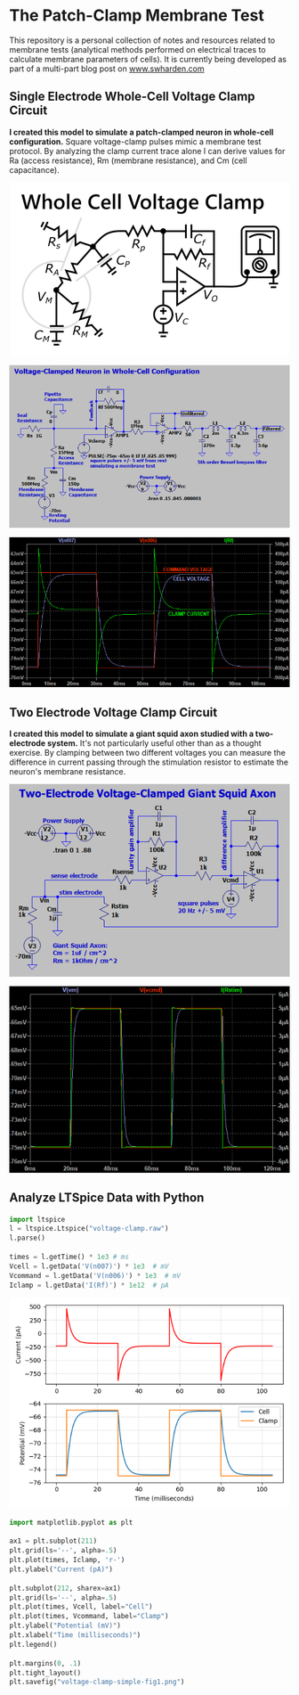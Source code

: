 # The Patch-Clamp Membrane Test

This repository is a personal collection of notes and resources related to membrane tests (analytical methods performed on electrical traces to calculate membrane parameters of cells). It is currently being developed as part of a multi-part blog post on www.swharden.com

## Single Electrode Whole-Cell Voltage Clamp Circuit

**I created this model to simulate a patch-clamped neuron in whole-cell configuration.** Square voltage-clamp pulses mimic a membrane test protocol. By analyzing the clamp current trace alone I can derive values for Ra (access resistance), Rm (membrane resistance), and Cm (cell capacitance).

<div align="center">

![](dev/diagram/whole-cell-voltage-clamp-diagram.png)

![](models/single-electrode-advanced/voltage-clamp-circuit.png)

![](models/single-electrode-advanced/voltage-clamp-simulation.png)

</div>


## Two Electrode Voltage Clamp Circuit

**I created this model to simulate a giant squid axon studied with a two-electrode system.** It's not particularly useful other than as a thought exercise. By clamping between two different voltages you can measure the difference in current passing through the stimulation resistor to estimate the neuron's membrane resistance.

<div align="center">

![](models/two-electrode/VC-two-electrode-circuit.png)

![](models/two-electrode/VC-two-electrode-simulation.png)

</div>

## Analyze LTSpice Data with Python

```python
import ltspice
l = ltspice.Ltspice("voltage-clamp.raw")
l.parse()

times = l.getTime() * 1e3 # ms
Vcell = l.getData('V(n007)') * 1e3  # mV
Vcommand = l.getData('V(n006)') * 1e3  # mV
Iclamp = l.getData('I(Rf)') * 1e12  # pA
```

<div align="center">

![](models/single-electrode-advanced/voltage-clamp-simple-fig1.png)

</div>

```python
import matplotlib.pyplot as plt

ax1 = plt.subplot(211)
plt.grid(ls='--', alpha=.5)
plt.plot(times, Iclamp, 'r-')
plt.ylabel("Current (pA)")

plt.subplot(212, sharex=ax1)
plt.grid(ls='--', alpha=.5)
plt.plot(times, Vcell, label="Cell")
plt.plot(times, Vcommand, label="Clamp")
plt.ylabel("Potential (mV)")
plt.xlabel("Time (milliseconds)")
plt.legend()

plt.margins(0, .1)
plt.tight_layout()
plt.savefig("voltage-clamp-simple-fig1.png")
```